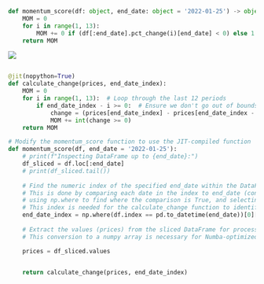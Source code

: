   

```Python
def momentum_score(df: object, end_date: object = '2022-01-25') -> object:
    MOM = 0
    for i in range(1, 13):
        MOM += 0 if (df[:end_date].pct_change(i)[end_date] < 0) else 1
    return MOM
```
 
![](https://skinny-wash-0dd.notion.site/image/https%3A%2F%2Fprod-files-secure.s3.us-west-2.amazonaws.com%2Fc0fb9408-a27b-44c1-8c69-f2c9b43c704e%2Fd9e02ca9-2352-4fa6-b518-2dc8ef9c7500%2FUntitled.png?table=block&id=a981b1b1-97db-4da2-b8db-a28b1f1c2c59&spaceId=c0fb9408-a27b-44c1-8c69-f2c9b43c704e&width=1190&userId=&cache=v2)

```Python

@jit(nopython=True)
def calculate_change(prices, end_date_index):
    MOM = 0
    for i in range(1, 13):  # Loop through the last 12 periods
        if end_date_index - i >= 0:  # Ensure we don't go out of bounds
            change = (prices[end_date_index] - prices[end_date_index - i]) / prices[end_date_index - i]
            MOM += int(change >= 0)
    return MOM

# Modify the momentum_score function to use the JIT-compiled function
def momentum_score(df, end_date = '2022-01-25'):
    # print(f"Inspecting DataFrame up to {end_date}:")
    df_sliced = df.loc[:end_date]
    # print(df_sliced.tail())  
    
    # Find the numeric index of the specified end_date within the DataFrame's index.
    # This is done by comparing each date in the index to end_date (converted to a pandas Timestamp),
    # using np.where to find where the comparison is True, and selecting the first matching index.
    # This index is needed for the calculate_change function to identify the end point for calculation.
    end_date_index = np.where(df.index == pd.to_datetime(end_date))[0][0]
    
    # Extract the values (prices) from the sliced DataFrame for processing.
    # This conversion to a numpy array is necessary for Numba-optimized calculations

    prices = df_sliced.values


    return calculate_change(prices, end_date_index)

```